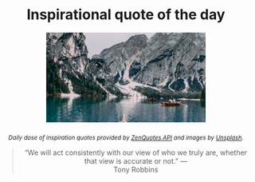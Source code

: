 
<div align="center">

# Inspirational quote of the day

<img src="./data/photo.jpeg" alt="Beautiful nature photo" width="320" height="180">

<sub><i>Daily dose of inspiration quotes provided by [ZenQuotes API](https://zenquotes.io/) and images by [Unsplash](https://unsplash.com/).</i></sub>


<blockquote>&ldquo;We will act consistently with our view of who we truly are, whether that view is accurate or not.&rdquo; &mdash; <footer>Tony Robbins</footer></blockquote>

</div>
